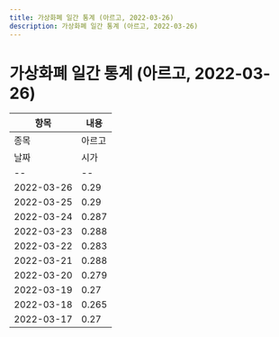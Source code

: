 ```yaml
---
title: 가상화폐 일간 통계 (아르고, 2022-03-26)
description: 가상화폐 일간 통계 (아르고, 2022-03-26)
---
```


가상화폐 일간 통계 (아르고, 2022-03-26)
===

|항목|내용|
|--|--|
|종목|아르고||마켓|KRW-AERGO||종류|일 단위 캔들||기간|2022-03-17T09:00:00 - 2022-03-26T09:00:00|
|날짜|시가|저가|고가|종가|비고|
|--|--|--|--|--|--|
|2022-03-26|0.29|0.285|0.292|0.286|    |
|2022-03-25|0.29|0.283|0.293|0.291|    |
|2022-03-24|0.287|0.28|0.291|0.29|    |
|2022-03-23|0.288|0.281|0.289|0.287|    |
|2022-03-22|0.283|0.28|0.289|0.288|    |
|2022-03-21|0.288|0.276|0.297|0.283|    |
|2022-03-20|0.279|0.274|0.288|0.287|    |
|2022-03-19|0.27|0.266|0.283|0.278|    |
|2022-03-18|0.265|0.261|0.275|0.27|    |
|2022-03-17|0.27|0.261|0.27|0.266|    |
